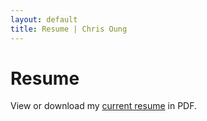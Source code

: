 ```yaml
---
layout: default
title: Resume | Chris Oung
---
```


# Resume

View or download my [current resume](https://drive.google.com/file/d/11KD4QkKtaVGDSB9OjL0bex2N55PkBEYn/view?usp=sharing) in PDF.
